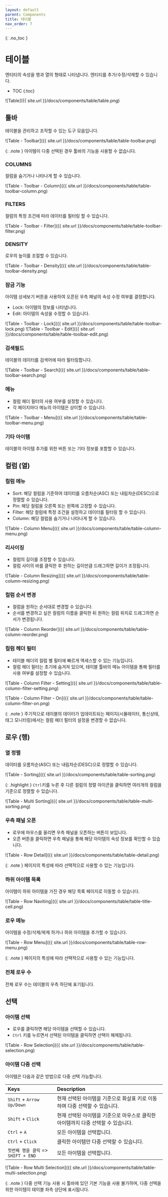 ```yaml
---
layout: default
parent: Components
title: 테이블
nav_order: 7
---
```


{: .no_toc }
# 테이블
엔티티의 속성을 행과 열의 형태로 나타냅니다. 엔티티를 추가/수정/삭제할 수 있습니다.

- TOC
{:toc}

![Table]({{ site.url }}/docs/components/table/table.png)


## 툴바
테이블을 관리하고 조작할 수 있는 도구 모음입니다.

![Table - Toolbar]({{ site.url }}/docs/components/table/table-toolbar.png)

{: .note }
아이템이 다중 선택된 경우 툴바의 기능을 사용할 수 없습니다.


### COLUMNS
컬럼을 숨기거나 나타나게 할 수 있습니다. 

![Table - Toolbar - Column]({{ site.url }}/docs/components/table/table-toolbar-column.png)


### FILTERS
컬럼의 특정 조건에 따라 데이터를 필터링 할 수 있습니다. 

![Table - Toolbar - Filter]({{ site.url }}/docs/components/table/table-toolbar-filter.png)


### DENSITY
로우의 높이를 조절할 수 있습니다.

![Table - Toolbar - Density]({{ site.url }}/docs/components/table/table-toolbar-density.png)


### 잠금 기능
아이템 상세보기 버튼을 사용하여 오픈된 우측 패널의 속성 수정 여부를 결정합니다. 
- Lock: 아이템의 정보를 나타냅니다.
- Edit: 아이템의 속성을 수정할 수 있습니다.

![Table - Toolbar - Lock]({{ site.url }}/docs/components/table/table-toolbar-lock.png)
![Table - Toolbar - Edit]({{ site.url }}/docs/components/table/table-toolbar-edit.png)


### 검색필드
테이블의 데이터를 검색어에 따라 필터링합니다.

![Table - Toolbar - Search]({{ site.url }}/docs/components/table/table-toolbar-search.png)


### 메뉴
- 컬럼 헤더 필터의 사용 여부를 설정할 수 있습니다.
- 각 페이지마다 메뉴의 아이템은 상이할 수 있습니다.

![Table - Toolbar - Menu]({{ site.url }}/docs/components/table/table-toolbar-menu.png)


### 기타 아이템
테이블의 아이템 추가를 위한 버튼 또는 기타 정보를 포함할 수 있습니다.



## 컬럼 (열)

### 컬럼 메뉴
- Sort: 해당 컬럼을 기준하여 데이터를 오름차순(ASC) 또는 내림차순(DESC)으로 정렬할 수 있습니다. 
- Pin: 해당 컬럼을 오른쪽 또는 왼쪽에 고정할 수 있습니다.
- Filter: 해당 컬럼에 특정 조건을 설정하고 데이터를 필터링 할 수 있습니다. 
- Column: 해당 컬럼을 숨기거나 나타나게 할 수 있습니다. 

![Table - Column Menu]({{ site.url }}/docs/components/table/table-column-menu.png)


### 리사이징
- 컬럼의 길이를 조정할 수 있습니다.
- 컬럼 사이의 바를 클릭한 후 원하는 길이만큼 드래그하면 길이가 조정됩니다.

![Table - Column Resizing]({{ site.url }}/docs/components/table/table-column-resizing.png)


### 컬럼 순서 변경
- 컬럼을 원하는 순서대로 변경할 수 있습니다.
- 순서를 변경하고 싶은 컬럼의 이름을 클릭한 뒤 원하는 컬럼 위치로 드래그하면 순서가 변경됩니다.

![Table - Column Reorder]({{ site.url }}/docs/components/table/table-column-reorder.png)


### 컬럼 헤더 필터
- 테이블 헤더의 컬럼 별 필터에 빠르게 액세스할 수 있는 기능입니다.
- 컬럼 헤더 필터는 초기에 숨겨져 있으며, 테이블 툴바의 메뉴 아이템을 통해 필터를 사용 여부를 설정할 수 있습니다.

![Table - Column Filter - Setting]({{ site.url }}/docs/components/table/table-column-filter-setting.png)

![Table - Column Filter - On]({{ site.url }}/docs/components/table/table-column-filter-on.png)


{: .note }
주기적으로 테이블의 데이터가 업데이트되는 페이지(시뮬레이터, 통신상태, 태그 모니터링)에서는 컬럼 헤더 필터의 설정을 변경할 수 없습니다.



## 로우 (행)

### 열 정렬
데이터를 오름차순(ASC) 또는 내림차순(DESC)으로 정렬할 수 있습니다. 

![Table - Sorting]({{ site.url }}/docs/components/table/table-sorting.png)

{: .highlight }
`Ctrl`키를 누른 후 다른 컬럼의 정렬 아이콘을 클릭하면 여러개의 컬럼을 기준으로 정렬할 수 있습니다. 

![Table - Multi Sorting]({{ site.url }}/docs/components/table/table-multi-sorting.png)


### 우측 패널 오픈
- 로우에 마우스를 올리면 우측 패널을 오픈하는 버튼이 보입니다.
- 오픈 버튼을 클릭하면 우측 패널을 통해 해당 아이템의 속성 정보를 확인할 수 있습니다.

![Table - Row Detail]({{ site.url }}/docs/components/table/table-detail.png)

{: .note }
페이지의 특성에 따라 선택적으로 사용할 수 있는 기능입니다.


### 하위 아이템 목록
아이템이 하위 아이템을 가진 경우 해당 목록 페이지로 이동할 수 있습니다.

![Table - Row Naviting]({{ site.url }}/docs/components/table/table-title-cell.png)

### 로우 메뉴
아이템을 수정/삭제/복제 하거나 하위 아이템을 추가할 수 있습니다.

![Table - Row Menu]({{ site.url }}/docs/components/table/table-row-menu.png)

{: .note }
페이지의 특성에 따라 선택적으로 사용할 수 있는 기능입니다.


### 전체 로우 수
전체 로우 수는 테이블의 우측 하단에 표기됩니다.



## 선택

### 아이템 선택
- 로우를 클릭하면 해당 아이템을 선택할 수 있습니다.
- `Ctrl` 키를 누르면서 선택된 아이템을 클릭하면 선택이 해제됩니다. 

![Table - Row Selection]({{ site.url }}/docs/components/table/table-selection.png)


### 아이템 다중 선택
아이템은 다음과 같은 방법으로 다중 선택 가능합니다.

| Keys                      | Description          |
| :------------------------ | :---------------- |
| `Shift` + `Arrow Up/Down` | 현재 선택된 아이템을 기준으로 화살표 키로 이동하며 다중 선택할 수 있습니다. |
| `Shift` + `Click`         | 현재 선택된 아이템을 기준으로 마우스로 클릭한 아이템까지 다중 선택할 수 있습니다. |
| `Ctrl` + `A`              | 모든 아이템을 선택합니다. |
| `Ctrl` + `Click`          | 클릭한 아이템만 다중 선택할 수 있습니다. |
|`첫번째 행을 클릭` => `SHIFT + END`| 모든 아이템을 선택합니다.|

![Table - Row Multi Selection]({{ site.url }}/docs/components/table/table-multi-selection.png)

{: .note }
다중 선택 기능 사용 시 툴바에 있던 기본 기능을 사용 불가하며, 다중 선택을 위한 아이템이 테이블 좌측 상단에 표시됩니다.
